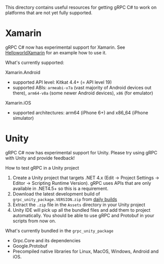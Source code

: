This directory contains useful resources for getting gRPC C# to work on
platforms that are not yet fully supported.

# Xamarin

gRPC C# now has experimental support for Xamarin.
See [HelloworldXamarin](/examples/csharp/HelloworldXamarin) for an example how to use it.

What's currently supported:

Xamarin.Android
- supported API level: Kitkat 4.4+ (= API level 19)
- supported ABIs: `armeabi-v7a` (vast majority of Android devices out there), 
  `arm64-v8a` (some newer Android devices), `x86` (for emulator)

Xamarin.iOS
- supported architectures: arm64 (iPhone 6+) and x86_64 (iPhone simulator)

# Unity

gRPC C# now has experimental support for Unity. Please try using gRPC with
Unity and provide feedback!

How to test gRPC in a Unity project
1. Create a Unity project that targets .NET 4.x (Edit -> Project Settings -> Editor -> Scripting Runtime Version). gRPC uses APIs that are only available in .NET4.5+ so this is a requirement.
2. Download the latest development build of `grpc_unity_package.VERSION.zip` from
   [daily builds](https://packages.grpc.io/)
3. Extract the `.zip` file in the `Assets` directory in your Unity project
4. Unity IDE will pick up all the bundled files and add them to project automatically.
   You should be able to use gRPC and Protobuf in your scripts from now on.

What's currently bundled in the `grpc_unity_package`
-  Grpc.Core and its dependencies
-  Google.Protobuf
-  Precompiled native libraries for Linux, MacOS, Windows, Android and iOS.
